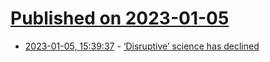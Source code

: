 # [Published on 2023-01-05](index.md)

* [2023-01-05, 15:39:37](https://news.ycombinator.com/item?id=34261196) - [‘Disruptive’ science has declined](https://www.nature.com/articles/d41586-022-04577-5)
